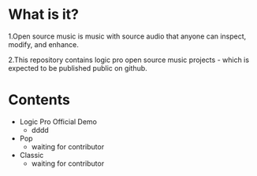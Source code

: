 # What is it?

1.Open source music is music with source audio that anyone can inspect, modify, and enhance.

2.This repository contains logic pro open source music projects - which is expected to be published public on github.

# Contents

* Logic Pro Official Demo
  * dddd
* Pop
  * waiting for contributor
* Classic
  * waiting for contributor
